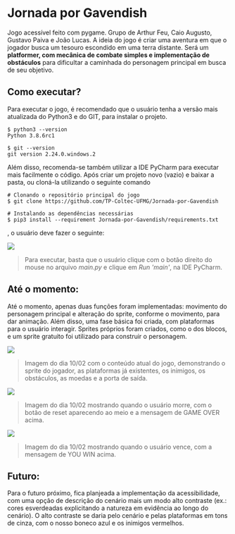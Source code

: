 # Jornada por Gavendish
Jogo acessível feito com pygame. Grupo de Arthur Feu, Caio Augusto, Gustavo Paiva e João Lucas. A ideia do jogo é criar uma aventura em que o jogador busca um tesouro escondido em uma terra distante. Será um **platformer, com mecânica de combate simples e implementação de obstáculos** para dificultar a caminhada do personagem principal em busca de seu objetivo.

## Como executar?
Para executar o jogo, é recomendado que o usuário tenha a versão mais atualizada do Python3 e do GIT, para instalar o projeto. 
```
$ python3 --version
Python 3.8.6rc1

$ git --version
git version 2.24.0.windows.2
``` 
Além disso, recomenda-se também utilizar a IDE PyCharm para executar mais facilmente o código. Após criar um projeto novo (vazio) e baixar a pasta, ou cloná-la utilizando o seguinte comando
```
# Clonando o repositório principal do jogo
$ git clone https://github.com/TP-Coltec-UFMG/Jornada-por-Gavendish

# Instalando as dependências necessárias
$ pip3 install --requirement Jornada-por-Gavendish/requirements.txt
```
, o usuário deve fazer o seguinte:

<img src = "https://github.com/TP-Coltec-UFMG/JACP/blob/main/img/comoexecutar.jpg">

> Para executar, basta que o usuário clique com o botão direito do mouse no arquivo *main.py* e clique em *Run 'main'*, na IDE PyCharm.
## Até o momento:
Até o momento, apenas duas funções foram implementadas: movimento do personagem principal e alteração do sprite, conforme o movimento, para dar animação. Além disso, uma fase básica foi criada, com plataformas para o usuário interagir. Sprites próprios foram criados, como o dos blocos, e um sprite gratuito foi utilizado para construir o personagem.

<img src = "https://github.com/TP-Coltec-UFMG/JACP/blob/main/img/ateomomento1002.jpg">

> Imagem do dia 10/02 com o conteúdo atual do jogo, demonstrando o sprite do jogador, as plataformas já existentes, os inimigos, os obstáculos, as moedas e a porta de saída.

<img src = "https://github.com/TP-Coltec-UFMG/JACP/blob/main/img/ateomomento10022.jpg">

> Imagem do dia 10/02 mostrando quando o usuário morre, com o botão de reset aparecendo ao meio e a mensagem de GAME OVER acima.

<img src = "https://github.com/TP-Coltec-UFMG/JACP/blob/main/img/ateomomento10023.jpg">

> Imagem do dia 10/02 mostrando quando o usuário vence, com a mensagem de YOU WIN acima.

## Futuro:
Para o futuro próximo, fica planjeada a implementação da acessibilidade, com uma opção de descrição do cenário mais um modo alto contraste (ex.: cores esverdeadas explicitando a natureza em evidência ao longo do cenário). O alto contraste se daria pelo cenário e pelas plataformas em tons de cinza, com o nosso boneco azul e os inimigos vermelhos.
